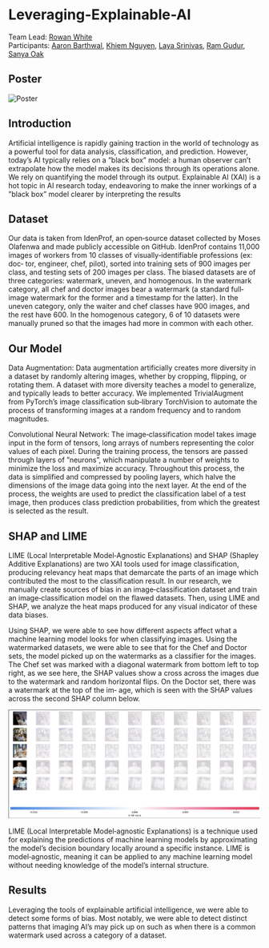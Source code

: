 # Leveraging-Explainable-AI

Team Lead: [Rowan White]()  
Participants: [Aaron Barthwal](), [Khiem Nguyen](https://kotonari.design/), [Laya Srinivas](), [Ram Gudur](www.linkedin.com/in/ramgudur), [Sanya Oak]()

## Poster
![Poster](./Poster.png)

## Introduction
Artificial intelligence is rapidly gaining traction in the world of technology as a powerful tool for data analysis, classification, and prediction. However, today’s AI typically relies on a ”black box” model: a human observer can’t extrapolate how the model makes its decisions through its operations alone. We rely on quantifying the model through its output. Explainable AI (XAI) is a hot topic in AI research today, endeavoring to make the inner workings of a ”black box” model clearer by interpreting the results

## Dataset
Our data is taken from IdenProf, an open‐source dataset collected by Moses Olafenwa and made publicly accessible on GitHub. IdenProf contains 11,000 images of workers from 10 classes of visually‐identifiable professions (ex: doc‐ tor, engineer, chef, pilot), sorted into training sets of 900 images per class, and testing sets of 200 images per class. The biased datasets are of three categories: watermark, uneven, and homogenous. In the watermark category, all chef and doctor images bear a watermark (a standard full‐image watermark for the former and a timestamp for the latter). In the uneven category, only the waiter and chef classes have 900 images, and the rest have 600. In the homogenous category, 6 of 10 datasets were manually pruned so that the images had more in common with each other.

## Our Model
Data Augmentation: Data augmentation artificially creates more diversity in a dataset by randomly altering images, whether by cropping, flipping, or rotating them. A dataset with more diversity teaches a model to generalize, and typically leads to better accuracy. We implemented TrivialAugment from PyTorch’s image classification sub‐library TorchVision to automate the process of transforming images at a random frequency and to random magnitudes.

Convolutional Neural Network: The image‐classification model takes image input in the form of tensors, long arrays of numbers representing the color values of each pixel. During the training process, the tensors are passed through layers of ”neurons”, which manipulate a number of weights to minimize the loss and maximize accuracy. Throughout this process, the data is simplified and compressed by pooling layers, which halve the dimensions of the image data going into the next layer. At the end of the process, the weights are used to predict the classification label of a test image, then produces class prediction probabilities, from which the greatest is selected as the result.

## SHAP and LIME
LIME (Local Interpretable Model‐Agnostic Explanations) and SHAP (Shapley Additive Explanations) are two XAI tools used for image classification, producing relevancy heat maps that demarcate the parts of an image which contributed the most to the classification result. In our research, we manually create sources of bias in an image‐classification dataset and train an image‐classification model on the flawed datasets. Then, using LIME and SHAP, we analyze the heat maps produced for any visual indicator of these data biases.

Using SHAP, we were able to see how different aspects affect what a machine learning model looks for when classifying images. Using the watermarked datasets, we were able to see that for the Chef and Doctor sets, the model picked up on the watermarks as a classifier for the images. The Chef set was marked with a diagonal watermark from bottom left to top right, as we see here, the SHAP values show a cross across the images due to the watermark and random horizontal flips. On the Doctor set, there was a watermark at the top of the im‐ age, which is seen with the SHAP values across the second SHAP column below.

![SHAP image](./SHAP.png)

LIME (Local Interpretable Model‐agnostic Explanations) is a technique used for explaining the predictions of machine learning models by approximating the model’s decision boundary locally around a specific instance. LIME is model‐agnostic, meaning it can be applied to any machine learning model without needing knowledge of the model’s internal structure.

## Results
Leveraging the tools of explainable artificial intelligence, we were able to detect some forms of bias. Most notably, we were able to detect distinct patterns that imaging AI’s may pick up on such as when there is a common watermark used across a category of a dataset.
